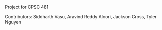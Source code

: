 Project for CPSC 481

Contributors: Siddharth Vasu, Aravind Reddy Aloori, Jackson Cross, Tyler Nguyen
